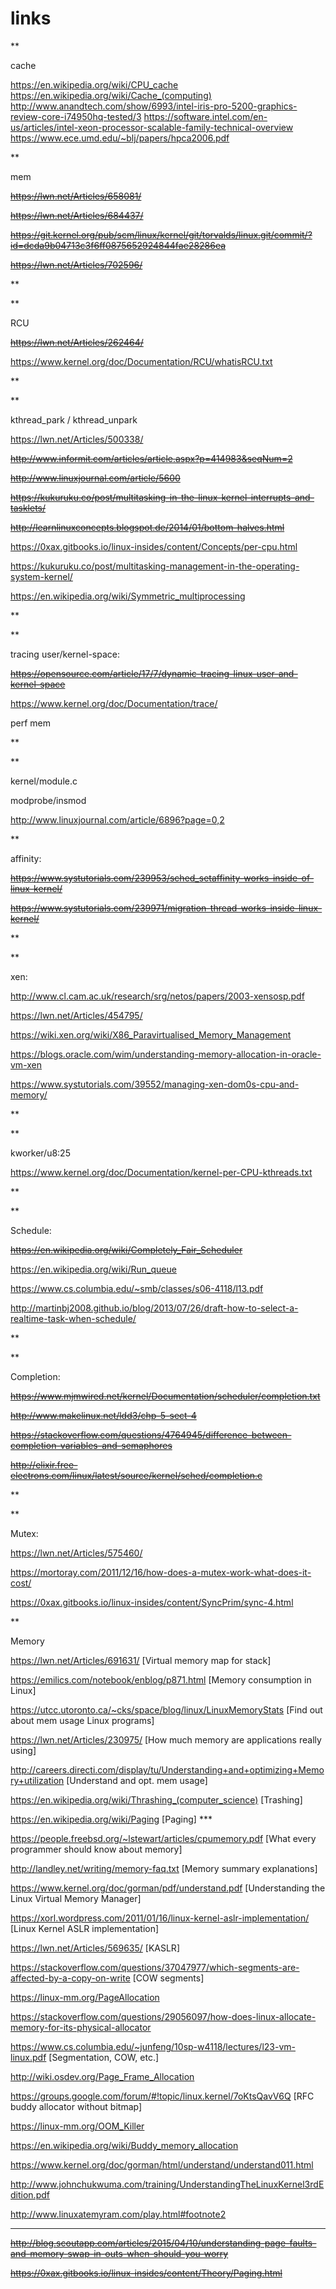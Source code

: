 # links

**

cache

https://en.wikipedia.org/wiki/CPU_cache
https://en.wikipedia.org/wiki/Cache_(computing)
http://www.anandtech.com/show/6993/intel-iris-pro-5200-graphics-review-core-i74950hq-tested/3
https://software.intel.com/en-us/articles/intel-xeon-processor-scalable-family-technical-overview
https://www.ece.umd.edu/~blj/papers/hpca2006.pdf


**

mem

<s>https://lwn.net/Articles/658081/</s>

<s>https://lwn.net/Articles/684437/</s>

<s>https://git.kernel.org/pub/scm/linux/kernel/git/torvalds/linux.git/commit/?id=dcda9b04713c3f6ff0875652924844fae28286ea</s>

<s>https://lwn.net/Articles/702596/</s>

**


**

RCU

<s>https://lwn.net/Articles/262464/</s>

https://www.kernel.org/doc/Documentation/RCU/whatisRCU.txt

**


**

kthread_park / kthread_unpark

https://lwn.net/Articles/500338/

<s>http://www.informit.com/articles/article.aspx?p=414983&seqNum=2</s>

<s>http://www.linuxjournal.com/article/5600</s>

<s>https://kukuruku.co/post/multitasking-in-the-linux-kernel-interrupts-and-tasklets/</s>

<s>http://learnlinuxconcepts.blogspot.de/2014/01/bottom-halves.html</s>

https://0xax.gitbooks.io/linux-insides/content/Concepts/per-cpu.html

https://kukuruku.co/post/multitasking-management-in-the-operating-system-kernel/

https://en.wikipedia.org/wiki/Symmetric_multiprocessing


**

**

tracing user/kernel-space:

<s>https://opensource.com/article/17/7/dynamic-tracing-linux-user-and-kernel-space</s>

https://www.kernel.org/doc/Documentation/trace/

perf mem

**

**

kernel/module.c

modprobe/insmod

http://www.linuxjournal.com/article/6896?page=0,2


**

affinity:

<s>https://www.systutorials.com/239953/sched_setaffinity-works-inside-of-linux-kernel/</s>

<s>https://www.systutorials.com/239971/migration-thread-works-inside-linux-kernel/</s>

**

** 

xen:

http://www.cl.cam.ac.uk/research/srg/netos/papers/2003-xensosp.pdf

https://lwn.net/Articles/454795/

https://wiki.xen.org/wiki/X86_Paravirtualised_Memory_Management

https://blogs.oracle.com/wim/understanding-memory-allocation-in-oracle-vm-xen

https://www.systutorials.com/39552/managing-xen-dom0s-cpu-and-memory/

**

** 

kworker/u8:25

https://www.kernel.org/doc/Documentation/kernel-per-CPU-kthreads.txt

**

**

Schedule:

<s>https://en.wikipedia.org/wiki/Completely_Fair_Scheduler</s>

https://en.wikipedia.org/wiki/Run_queue

https://www.cs.columbia.edu/~smb/classes/s06-4118/l13.pdf

http://martinbj2008.github.io/blog/2013/07/26/draft-how-to-select-a-realtime-task-when-schedule/

**

** 

Completion:

<s>https://www.mjmwired.net/kernel/Documentation/scheduler/completion.txt</s>

<s>http://www.makelinux.net/ldd3/chp-5-sect-4</s>

<s>https://stackoverflow.com/questions/4764945/difference-between-completion-variables-and-semaphores</s>

<s>http://elixir.free-electrons.com/linux/latest/source/kernel/sched/completion.c</s>

**

**

Mutex:

https://lwn.net/Articles/575460/

https://mortoray.com/2011/12/16/how-does-a-mutex-work-what-does-it-cost/

https://0xax.gitbooks.io/linux-insides/content/SyncPrim/sync-4.html

**

Memory

https://lwn.net/Articles/691631/ [Virtual memory map for stack]

https://emilics.com/notebook/enblog/p871.html [Memory consumption in Linux]

https://utcc.utoronto.ca/~cks/space/blog/linux/LinuxMemoryStats [Find out about mem usage Linux programs]

https://lwn.net/Articles/230975/ [How much memory are applications really using]

http://careers.directi.com/display/tu/Understanding+and+optimizing+Memory+utilization [Understand and opt. mem usage]

https://en.wikipedia.org/wiki/Thrashing_(computer_science) [Trashing]

https://en.wikipedia.org/wiki/Paging [Paging] ***

https://people.freebsd.org/~lstewart/articles/cpumemory.pdf [What every programmer should know about memory]

http://landley.net/writing/memory-faq.txt [Memory summary explanations]

https://www.kernel.org/doc/gorman/pdf/understand.pdf [Understanding the Linux Virtual Memory Manager]

https://xorl.wordpress.com/2011/01/16/linux-kernel-aslr-implementation/ [Linux Kernel ASLR implementation]

https://lwn.net/Articles/569635/ [KASLR]

https://stackoverflow.com/questions/37047977/which-segments-are-affected-by-a-copy-on-write [COW segments]

https://linux-mm.org/PageAllocation

https://stackoverflow.com/questions/29056097/how-does-linux-allocate-memory-for-its-physical-allocator

https://www.cs.columbia.edu/~junfeng/10sp-w4118/lectures/l23-vm-linux.pdf [Segmentation, COW, etc.]

http://wiki.osdev.org/Page_Frame_Allocation

https://groups.google.com/forum/#!topic/linux.kernel/7oKtsQavV6Q [RFC buddy allocator without bitmap]

https://linux-mm.org/OOM_Killer

https://en.wikipedia.org/wiki/Buddy_memory_allocation

https://www.kernel.org/doc/gorman/html/understand/understand011.html

http://www.johnchukwuma.com/training/UnderstandingTheLinuxKernel3rdEdition.pdf

http://www.linuxatemyram.com/play.html#footnote2



*****
<s>http://blog.scoutapp.com/articles/2015/04/10/understanding-page-faults-and-memory-swap-in-outs-when-should-you-worry</s>

<s>https://0xax.gitbooks.io/linux-insides/content/Theory/Paging.html</s>


